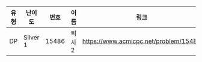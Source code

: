 |유형|난이도|번호|이름|링크|
|------|---|---|---|---|
|DP|Silver 1|15486|퇴사2|https://www.acmicpc.net/problem/15486|
